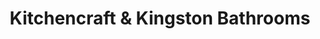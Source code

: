 ---
title: "Kitchencraft & Kingston Bathrooms"
url: /cobham/kitchencraft-und-kingston-bathrooms/
shop: Küchen
---
